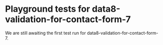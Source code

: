 # Playground tests for data8-validation-for-contact-form-7
We are still awaiting the first test run for data8-validation-for-contact-form-7.
